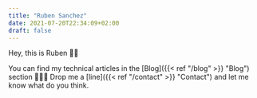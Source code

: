 ```yaml
---
title: "Ruben Sanchez"
date: 2021-07-20T22:34:09+02:00
draft: false
---
```


Hey, this is Ruben 👦🏻

You can find my technical articles in the [Blog]({{< ref "/blog" >}} "Blog") section 🧑🏻‍💻
Drop me a [line]({{< ref "/contact" >}} "Contact") and let me know what do you think. 

